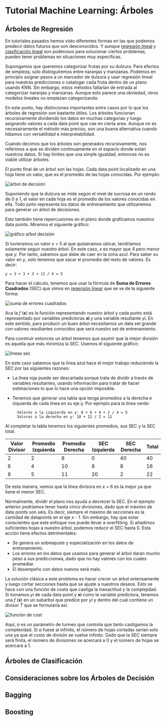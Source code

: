 # Tutorial Machine Learning: Árboles

## Árboles de Regresión

En tutoriales pasados hemos visto diferentes formas en las que podemos predecir datos futuros que son desconocidos. Y aunque [regresión lineal](https://github.com/XavierCarrera/Tutorial-Machine-Learning-Regresion-Lineal) y [clasificación lineal](https://github.com/XavierCarrera/Tutorial-Machine-Learning-Clasificacion-Lineal) son poderosos para solucionar ciertos problemas, pueden tener problemas en situaciones muy específicas.

Supongamos que queremos categorizar frutas por su dulzura. Para efectos de simpleza, solo distinguiremos entre naranjas y manzanas. Podemos en principio asignar pesos a un marcador de dulzura y usar regresión lineal para nuestras predicciones o catalogar cada fruta dentro de un plano usando KNN. Sin embargo, estos métodos fallarían de entrada al categorizar naranjas y manzanas. Aunque esto parece una obviedad, otros modelos lineales no empiezan categorizando. 

En este punto, hay distinciones importantes entre casos por lo que los árboles de regresión son bastante útiles. Los árboles funcionan recursivamente dividiendo los datos en muchas categorias y luego asignando valores a cada data point que cae en cierta area. Aunque no es necesairamente el método más preciso, son una buena alternativa cuando lidiamos con versatilidad e interpretabilidad. 

Cuando decimos que los árboles son generados recursivamente, nos referimos a que se dividen continuamente en el espacio donde están nuestros datos. Si hay límites que una simple igualdad, entonces no es viable utilizar árboles.

El punto final de un árbol son las hojas. Cada data point localizado en una hoja tiene un valor, que es el promedio de las hojas conocidas. Por ejemplo:

![árbol de decisión](https://ds055uzetaobb.cloudfront.net/brioche/uploads/1wYhnS7K24-3-1-2.png?width=1200)

Suponiendo que la dulzura se mide según el nivel de sucrosa en un rando de 0 a 1, el valor en cada hoja es el promedio de los valores conocidas en ella. Todo junto representa los datos de entrenamiento que utilizaremos para generar un árbol de decisiones.

Esto también tiene repercusiones en el plano donde graficamos nuestros data points. Miremos el siguiente gráfico:

![gráfico aŕbol decisión](https://ds055uzetaobb.cloudfront.net/brioche/uploads/TUZtEraFNk-3-1-4.png?width=1200)

Si tuvieramos un valor *x* = 5 al que quisieramos ubicar, tendríamos solamente seguir nuestro árbol. En este caso, *x* es mayor que 4 pero menor que *y*. Por tanto, sabemos que debe de caer en la zona azul. Para saber su valor en *y*, solo tenemos que sacar el promedio del resto de valores. Es decir:

    y = 3 + 3 + 3 + 11 / 4 = 5
    
Para hacer el cálculo, tenemos que usar la fórmula de **Suma de Errores Cuadrados** (SEC) que vimos en [regersión linear](https://github.com/XavierCarrera/Tutorial-Machine-Learning-Regresion-Lineal) que se ve de la siguiente forma:

![suma de errores cuadrados](sec)

Aca la *f* (**x**) es la función representando nuestro árbol y cada punto está representado por variables predictoras **xi** y una variable resultante *yi*. En este sentido, para producir un buen árbol necesitamos un data set grande con valores resultantes conocidos que será nuestro set de entrenamiento.

Para construir entonces un árbol tenemos que asumir que la mejor división es aquella que más minimiza la SEC. Usemos el siguiente gráfico: 

![lineas sec](https://ds055uzetaobb.cloudfront.net/brioche/uploads/KBetrBRZQl-3-1-5.png?width=1200)

En este caso sabemos que la línea azul hace el mejor trabajo reduciendo la SEC por las siguientes razones:

* La línea roja puede ser descartada porque trata de dividir a través de variables resultantes, usando información para tratar de hacer estimaciones lo que lo hace una opción imposible.
* Tenemos que generar una tabla que tenga promedios a la derecha e izquierda de cada línea en su eje y. Por ejemplo para la línea verde:
    
        Valores a la izquierda en y: 8 + 6 + 4 + 2 / 4 = 5
        Valores a la derecha en y: 10 + 22 / 2 = 11
        
Al completar la tabla tenemos los siguientes promedios, sus SEC y la SEC total.

| Valor Divisor | Promedio Izquierda | Promedio Derecha | SEC Izquierda | SEC Derecha | Total |
| ------------- | ------------- | ------------- | ------------- | ------------- | ------------- | 
| 2 | 2  | 8  | 0  | 40  | 40  |
| 6 | 4 | 10  | 8  | 8 | 16  |
| 8 | 5  | 11  | 20  | 2  | 22  |

De esta manera, vemos que la línea divisora en *x* = 6 es la mejor ya que tiene el menor SEC.

Normalmente, dividir el plano nos ayuda a decrecer la SEC. En el ejemplo anterior podríamos tener hasta cinco divisiones, dado que el máximo de data points son seis. Es decir, siempre el máximo de secciones es la cantidad de datapoints en el eje *x* - 1. Sin embargo, hay que estar conscientes que este enfoque nos puede llevar a overfitting. Si añadimos suficientes hojas a nuestro árbol, podemos reducir el SEC hasta 0. Esta acción tiene efectos detrimentales:

* Se genera un sobreajuste y especialización en los datos de entrenamiento.
* Los errores en los datos que usamos para generar el árbol darán mucho peso a sus prediccionwa, dado que no hay valores con los cuales promediar.
* El desempeño con datos nuevos será malo.

La solución clásica a este problema es hacer crecer un árbol extensamente y luego cortar secciones hasta que se ajuste a nuestros deseos. Esto se hace con una función de costo que castiga la inexactitud y la complejidad. Si tomamos *yi* de cada data point y **xi** como la variable predictora, tenemos una *f* (**x**) en un subarbol que predice por *yi* y dentro del cual contiene un divisor *T* que se formularía asi:

![función de cost](asads.as)

Aquí, α es un parámetro de tunneo que controla que tanto castigamos la complexidad. Si α fuese al infinito, el número de hojas cortadas serían solo una ya que el costo de divisón se vuelve infinito. Dado que la SEC siempre será finita, el número de divisiones se acercará a 0 y el número de hojas se acercará a 1. 

## Árboles de Clasificación

## Consideraciones sobre los Árboles de Decisión

## Bagging

## Boosting 
